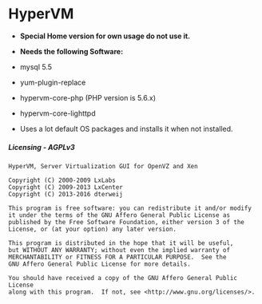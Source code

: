 # HyperVM
- **Special Home version for own usage do not use it.**


- **Needs the following Software:**
- mysql 5.5
- yum-plugin-replace
- hypervm-core-php (PHP version is 5.6.x)
- hypervm-core-lighttpd
- Uses a lot default OS packages and installs it when not installed.

##### Licensing - AGPLv3

    HyperVM, Server Virtualization GUI for OpenVZ and Xen

    Copyright (C) 2000-2009	LxLabs
    Copyright (C) 2009-2013	LxCenter
    Copyright (C) 2013-2016	dterweij

    This program is free software: you can redistribute it and/or modify
    it under the terms of the GNU Affero General Public License as
    published by the Free Software Foundation, either version 3 of the
    License, or (at your option) any later version.

    This program is distributed in the hope that it will be useful,
    but WITHOUT ANY WARRANTY; without even the implied warranty of
    MERCHANTABILITY or FITNESS FOR A PARTICULAR PURPOSE.  See the
    GNU Affero General Public License for more details.

    You should have received a copy of the GNU Affero General Public License
    along with this program.  If not, see <http://www.gnu.org/licenses/>.
